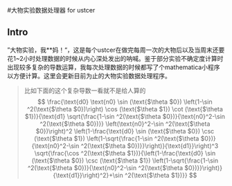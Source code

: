 #大物实验数据处理器 for ustcer
## Intro
”大物实验，我**妈！“，这是每个ustcer在做完每周一次的大物后以及当周末还要花1~2小时处理数据的时候从内心深处发出的呐喊。鉴于部分实验不确定度计算时出现较多复杂的导数运算，我每次处理数据的时候都写了个mathematica小程序以方便计算。这里会更新目前为止的大物实验数据处理程序。
>比如下面的这个复杂导数一看就不是给人算的
$$
\frac{\text{d0} \text{n0} \sin (\text{$\theta $0}) \left(1-\sin ^2(\text{$\theta $0})\right) \cos (\text{$\theta $1}) \cot (\text{$\theta $1})}{\text{d1} \sqrt{\frac{1-\sin ^2(\text{$\theta $0})}{\text{n0}^2-\sin ^2(\text{$\theta $0})}} \left(\text{n0}^2-\sin ^2(\text{$\theta $0})\right)^2 \left(1-\frac{\text{d0} \sin (\text{$\theta $0}) \csc (\text{$\theta $1}) \left(1-\sqrt{\frac{1-\sin ^2(\text{$\theta $0})}{\text{n0}^2-\sin ^2(\text{$\theta $0})}}\right)}{\text{d1}}\right)^3 \sqrt{\frac{\cos ^2(\text{$\theta $1})}{\left(1-\frac{\text{d0} \sin (\text{$\theta $0}) \csc (\text{$\theta $1}) \left(1-\sqrt{\frac{1-\sin ^2(\text{$\theta $0})}{\text{n0}^2-\sin ^2(\text{$\theta $0})}}\right)}{\text{d1}}\right)^2}+\sin ^2(\text{$\theta $1})}}
$$
